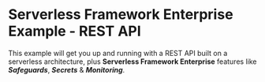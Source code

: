 # Serverless Framework Enterprise Example - REST API

This example will get you up and running with a REST API built on a serverless architecture, plus **Serverless Framework Enterprise** features like ***Safeguards***, ***Secrets*** & ***Monitoring***.


